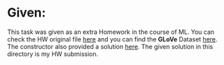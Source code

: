 # Given:
This task was given as an extra Homework in the course of ML. You can check the HW original file <a href="https://gist.github.com/qbeer/e52ec7f519dfc2fa12583fa3b497769d">here</a> and you can find the <strong>GLoVe</strong> Dataset 
<a href="https://drive.google.com/drive/folders/1-mVb5_DeuJcDGrLTMi1R1H3rqsnTusH4">here</a>. The constructor also provided a solution 
<a href="https://gist.github.com/qbeer/bd9f32eb9f4d29805b8a740f801c215d">here</a>. The given solution in this directory is my HW submission.
